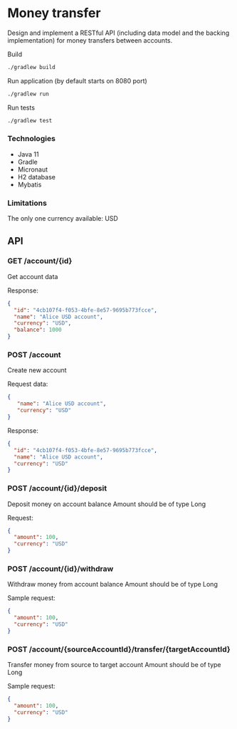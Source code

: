 # Money transfer

Design and implement a RESTful API (including data model and the backing implementation) for money transfers between accounts.

Build

```bash
./gradlew build
```

Run application (by default starts on 8080 port)

```bash
./gradlew run
```

Run tests

```bash
./gradlew test
```

### Technologies

* Java 11
* Gradle
* Micronaut
* H2 database
* Mybatis

### Limitations

The only one currency available: USD

## API

### GET /account/{id}

Get account data

Response:
```json
{
  "id": "4cb107f4-f053-4bfe-8e57-9695b773fcce",
  "name": "Alice USD account",
  "currency": "USD",
  "balance": 1000
}
```

### POST /account

Create new account

Request data:
```json
{
   "name": "Alice USD account",
   "currency": "USD" 
}
```

Response:
```json
{
  "id": "4cb107f4-f053-4bfe-8e57-9695b773fcce",
  "name": "Alice USD account",
  "currency": "USD"
}
```

### POST /account/{id}/deposit

Deposit money on account balance
Amount should be of type Long

Request:
```json
{
  "amount": 100,
  "currency": "USD" 
}
```

### POST /account/{id}/withdraw

Withdraw money from account balance
Amount should be of type Long

Sample request:
```json
{
  "amount": 100,
  "currency": "USD" 
}
```

### POST /account/{sourceAccountId}/transfer/{targetAccountId}

Transfer money from source to target account
Amount should be of type Long

Sample request:
```json
{
  "amount": 100,
  "currency": "USD" 
}
```
